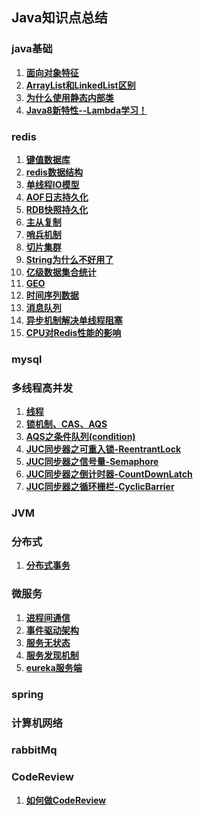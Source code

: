 ## Java知识点总结

### java基础

1. **[面向对象特征](java-base/object-oriented-features.md)**
2. **[ArrayList和LinkedList区别](java-base/arrayList-linkedList.md)**
3. **[为什么使用静态内部类](java-base/static-inner-class.md)**
4. **[Java8新特性--Lambda学习！](java-base/java8-new-features.md)**

### redis

1. **[键值数据库](redis/kvdb.md)**
2. **[redis数据结构](redis/data-structure.md)**
3. **[单线程IO模型](redis/io-model.md)**
4. **[AOF日志持久化](redis/aof.md)**
5. **[RDB快照持久化](redis/rdb.md)**
6. **[主从复制](redis/replica.md)**
7. **[哨兵机制](redis/sentinel.md)**
8. **[切片集群](redis/cluster.md)**
9. **[String为什么不好用了](redis/why-string-not-working.md)**
10. **[亿级数据集合统计](redis/count-one-hundred-million-key.md)**
11. **[GEO](redis/geo.md)**
12. **[时间序列数据](redis/time-data.md)**
13. **[消息队列](redis/mq.md)**
14. **[异步机制解决单线程阻塞](redis/asynchronously-resolve-blocking.md)**
15. **[CPU对Redis性能的影响](redis/cpu&redis.md)**

### mysql

### 多线程高并发

1. **[线程](concurrent/thread.md)**
2. **[锁机制、CAS、AQS](concurrent/cas&aqs.md)**
3. **[AQS之条件队列(condition)](concurrent/aqs&condition.md)**
4. **[JUC同步器之可重入锁-ReentrantLock](concurrent/reentrantLock.md)**
5. **[JUC同步器之信号量-Semaphore](concurrent/semaphore.md)**
6. **[JUC同步器之倒计时器-CountDownLatch](concurrent/countDownLatch.md)**
7. **[JUC同步器之循环栅栏-CyclicBarrier](concurrent/cyclicBarrier.md)**

### JVM

### 分布式

1. **[分布式事务](distributed/distributed-transaction.md)**

### 微服务

1. **[进程间通信](micro-service/ipc.md)**
2. **[事件驱动架构](micro-service/event-driven.md)**
3. **[服务无状态](micro-service/serverless.md)**
4. **[服务发现机制](micro-service/discovery-mechanism.md)**
5. **[eureka服务端](micro-service/eureka-server.md)**

### spring

### 计算机网络

### rabbitMq

### CodeReview

1. **[如何做CodeReview](code-review/code-review.md)**